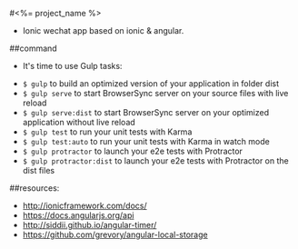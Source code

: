 #<%= project_name %>
+ Ionic wechat app based on ionic & angular.

##command
+ It's time to use Gulp tasks:
- `$ gulp` to build an optimized version of your application in folder dist
- `$ gulp serve` to start BrowserSync server on your source files with live reload
- `$ gulp serve:dist` to start BrowserSync server on your optimized application without live reload
- `$ gulp test` to run your unit tests with Karma
- `$ gulp test:auto` to run your unit tests with Karma in watch mode
- `$ gulp protractor` to launch your e2e tests with Protractor
- `$ gulp protractor:dist` to launch your e2e tests with Protractor on the dist files

##resources:
+ http://ionicframework.com/docs/
+ https://docs.angularjs.org/api
+ http://siddii.github.io/angular-timer/
+ https://github.com/grevory/angular-local-storage
